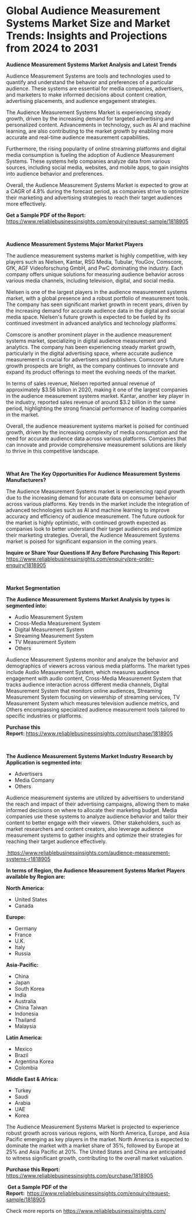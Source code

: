 <p><h1>Global Audience Measurement Systems Market Size and Market Trends: Insights and Projections from 2024 to 2031</h1></p><p><strong>Audience Measurement Systems Market Analysis and Latest Trends</strong></p>
<p><p>Audience Measurement Systems are tools and technologies used to quantify and understand the behavior and preferences of a particular audience. These systems are essential for media companies, advertisers, and marketers to make informed decisions about content creation, advertising placements, and audience engagement strategies.</p><p>The Audience Measurement Systems Market is experiencing steady growth, driven by the increasing demand for targeted advertising and personalized content. Advancements in technology, such as AI and machine learning, are also contributing to the market growth by enabling more accurate and real-time audience measurement capabilities.</p><p>Furthermore, the rising popularity of online streaming platforms and digital media consumption is fueling the adoption of Audience Measurement Systems. These systems help companies analyze data from various sources, including social media, websites, and mobile apps, to gain insights into audience behavior and preferences.</p><p>Overall, the Audience Measurement Systems Market is expected to grow at a CAGR of 4.8% during the forecast period, as companies strive to optimize their marketing and advertising strategies to reach their target audiences more effectively.</p></p>
<p><strong>Get a Sample PDF of the Report:&nbsp;</strong> <a href="https://www.reliablebusinessinsights.com/enquiry/request-sample/1818905">https://www.reliablebusinessinsights.com/enquiry/request-sample/1818905</a></p>
<p>&nbsp;</p>
<p><strong>Audience Measurement Systems Major Market Players</strong></p>
<p><p>The audience measurement systems market is highly competitive, with key players such as Nielsen, Kantar, RSG Media, Tubular, YouGov, Comscore, GfK, AGF Videoforschung GmbH, and PwC dominating the industry. Each company offers unique solutions for measuring audience behavior across various media channels, including television, digital, and social media.</p><p>Nielsen is one of the largest players in the audience measurement systems market, with a global presence and a robust portfolio of measurement tools. The company has seen significant market growth in recent years, driven by the increasing demand for accurate audience data in the digital and social media space. Nielsen's future growth is expected to be fueled by its continued investment in advanced analytics and technology platforms.</p><p>Comscore is another prominent player in the audience measurement systems market, specializing in digital audience measurement and analytics. The company has been experiencing steady market growth, particularly in the digital advertising space, where accurate audience measurement is crucial for advertisers and publishers. Comscore's future growth prospects are bright, as the company continues to innovate and expand its product offerings to meet the evolving needs of the market.</p><p>In terms of sales revenue, Nielsen reported annual revenue of approximately $3.56 billion in 2020, making it one of the largest companies in the audience measurement systems market. Kantar, another key player in the industry, reported sales revenue of around $3.2 billion in the same period, highlighting the strong financial performance of leading companies in the market.</p><p>Overall, the audience measurement systems market is poised for continued growth, driven by the increasing complexity of media consumption and the need for accurate audience data across various platforms. Companies that can innovate and provide comprehensive measurement solutions are likely to thrive in this competitive landscape.</p></p>
<p>&nbsp;</p>
<p><strong>What Are The Key Opportunities For Audience Measurement Systems Manufacturers?</strong></p>
<p><p>The Audience Measurement Systems market is experiencing rapid growth due to the increasing demand for accurate data on consumer behavior across various platforms. Key trends in the market include the integration of advanced technologies such as AI and machine learning to improve accuracy and efficiency of audience measurement. The future outlook for the market is highly optimistic, with continued growth expected as companies look to better understand their target audiences and optimize their marketing strategies. Overall, the Audience Measurement Systems market is poised for significant expansion in the coming years.</p></p>
<p><strong>Inquire or Share Your Questions If Any Before Purchasing This Report:</strong> <a href="https://www.reliablebusinessinsights.com/enquiry/pre-order-enquiry/1818905">https://www.reliablebusinessinsights.com/enquiry/pre-order-enquiry/1818905</a></p>
<p>&nbsp;</p>
<p><strong>Market Segmentation</strong></p>
<p><strong>The Audience Measurement Systems Market Analysis by types is segmented into:</strong></p>
<p><ul><li>Audio Measurement System</li><li>Cross-Media Measurement System</li><li>Digital Measurement System</li><li>Streaming Measurement System</li><li>TV Measurement System</li><li>Others</li></ul></p>
<p><p>Audience Measurement Systems monitor and analyze the behavior and demographics of viewers across various media platforms. The market types include Audio Measurement System, which measures audience engagement with audio content, Cross-Media Measurement System that tracks audience interaction across different media channels, Digital Measurement System that monitors online audiences, Streaming Measurement System focusing on viewership of streaming services, TV Measurement System which measures television audience metrics, and Others encompassing specialized audience measurement tools tailored to specific industries or platforms.</p></p>
<p><strong>Purchase this Report:&nbsp;</strong><a href="https://www.reliablebusinessinsights.com/purchase/1818905">https://www.reliablebusinessinsights.com/purchase/1818905</a></p>
<p>&nbsp;</p>
<p><strong>The Audience Measurement Systems Market Industry Research by Application is segmented into:</strong></p>
<p><ul><li>Advertisers</li><li>Media Company</li><li>Others</li></ul></p>
<p><p>Audience measurement systems are utilized by advertisers to understand the reach and impact of their advertising campaigns, allowing them to make informed decisions on where to allocate their marketing budget. Media companies use these systems to analyze audience behavior and tailor their content to better engage with their viewers. Other stakeholders, such as market researchers and content creators, also leverage audience measurement systems to gather insights and optimize their strategies for reaching their target audience effectively.</p></p>
<p><a href="https://www.reliablebusinessinsights.com/audience-measurement-systems-r1818905">&nbsp;https://www.reliablebusinessinsights.com/audience-measurement-systems-r1818905</a></p>
<p><strong>In terms of Region, the Audience Measurement Systems Market Players available by Region are:</strong></p>
<p>
    <p> <strong> North America: </strong>
        <ul>
            <li>United States</li>
            <li>Canada</li>
        </ul>
        </p> 
    <p> <strong> Europe: </strong>
        <ul>
            <li>Germany</li>
            <li>France</li>
            <li>U.K.</li>
            <li>Italy</li>
            <li>Russia</li>
        </ul>
        </p> 
    <p> <strong> Asia-Pacific: </strong>
        <ul>
            <li>China</li>
            <li>Japan</li>
            <li>South Korea</li>
            <li>India</li>
            <li>Australia</li>
            <li>China Taiwan</li>
            <li>Indonesia</li>
            <li>Thailand</li>
            <li>Malaysia</li>
        </ul>
        </p> 
    <p> <strong> Latin America: </strong>
        <ul>
            <li>Mexico</li>
            <li>Brazil</li>
            <li>Argentina Korea</li>
            <li>Colombia</li>
        </ul>
        </p> 
    <p> <strong> Middle East & Africa: </strong>
        <ul>
            <li>Turkey</li>
            <li>Saudi</li>
            <li>Arabia</li>
            <li>UAE</li>
            <li>Korea</li>
        </ul>
    </p>
    </p>
<p><p>The Audience Measurement Systems Market is projected to experience robust growth across various regions, with North America, Europe, and Asia Pacific emerging as key players in the market. North America is expected to dominate the market with a market share of 35%, followed by Europe at 25% and Asia Pacific at 20%. The United States and China are anticipated to witness significant growth, contributing to the overall market valuation.</p></p>
<p><strong>Purchase this Report: </strong><a href="https://www.reliablebusinessinsights.com/purchase/1818905">https://www.reliablebusinessinsights.com/purchase/1818905</a></p>
<p>&nbsp;<strong>Get a Sample PDF of the Report:&nbsp;&nbsp;</strong><a href="https://www.reliablebusinessinsights.com/enquiry/request-sample/1818905">https://www.reliablebusinessinsights.com/enquiry/request-sample/1818905</a></p>
<p><strong></strong></p>
<p>Check more reports on <a href="https://www.reliablebusinessinsights.com/">https://www.reliablebusinessinsights.com/</a></p>